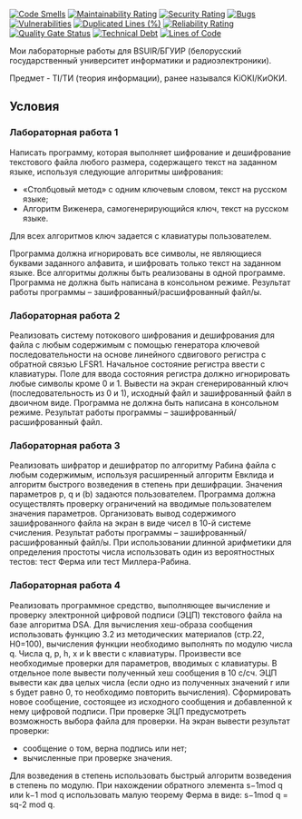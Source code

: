 [![Code Smells](https://sonarcloud.io/api/project_badges/measure?project=Hummel009_Information-Theory&metric=code_smells)](https://sonarcloud.io/summary/overall?id=Hummel009_Information-Theory)
[![Maintainability Rating](https://sonarcloud.io/api/project_badges/measure?project=Hummel009_Information-Theory&metric=sqale_rating)](https://sonarcloud.io/summary/overall?id=Hummel009_Information-Theory)
[![Security Rating](https://sonarcloud.io/api/project_badges/measure?project=Hummel009_Information-Theory&metric=security_rating)](https://sonarcloud.io/summary/overall?id=Hummel009_Information-Theory)
[![Bugs](https://sonarcloud.io/api/project_badges/measure?project=Hummel009_Information-Theory&metric=bugs)](https://sonarcloud.io/summary/overall?id=Hummel009_Information-Theory)
[![Vulnerabilities](https://sonarcloud.io/api/project_badges/measure?project=Hummel009_Information-Theory&metric=vulnerabilities)](https://sonarcloud.io/summary/overall?id=Hummel009_Information-Theory)
[![Duplicated Lines (%)](https://sonarcloud.io/api/project_badges/measure?project=Hummel009_Information-Theory&metric=duplicated_lines_density)](https://sonarcloud.io/summary/overall?id=Hummel009_Information-Theory)
[![Reliability Rating](https://sonarcloud.io/api/project_badges/measure?project=Hummel009_Information-Theory&metric=reliability_rating)](https://sonarcloud.io/summary/overall?id=Hummel009_Information-Theory)
[![Quality Gate Status](https://sonarcloud.io/api/project_badges/measure?project=Hummel009_Information-Theory&metric=alert_status)](https://sonarcloud.io/summary/overall?id=Hummel009_Information-Theory)
[![Technical Debt](https://sonarcloud.io/api/project_badges/measure?project=Hummel009_Information-Theory&metric=sqale_index)](https://sonarcloud.io/summary/overall?id=Hummel009_Information-Theory)
[![Lines of Code](https://sonarcloud.io/api/project_badges/measure?project=Hummel009_Information-Theory&metric=ncloc)](https://sonarcloud.io/summary/overall?id=Hummel009_Information-Theory)

Мои лабораторные работы для BSUIR/БГУИР (белорусский государственный университет информатики и радиоэлектроники).

Предмет - TI/ТИ (теория информации), ранее назывался KiOKI/КиОКИ.

## Условия

### Лабораторная работа 1

Написать программу, которая выполняет шифрование и дешифрование текстового файла любого размера, содержащего текст на
заданном языке, используя следующие алгоритмы шифрования:

* «Столбцовый метод» с одним ключевым словом, текст на русском языке;
* Алгоритм Виженера, самогенерирующийся ключ, текст на русском языке.

Для всех алгоритмов ключ задается с клавиатуры пользователем.

Программа должна игнорировать все символы, не являющиеся буквами заданного алфавита, и шифровать только текст на
заданном языке.
Все алгоритмы должны быть реализованы в одной программе.
Программа не должна быть написана в консольном режиме.
Результат работы программы – зашифрованный/расшифрованный файл/ы.

### Лабораторная работа 2

Реализовать систему потокового шифрования и дешифрования для файла с любым содержимым с помощью генератора ключевой
последовательности на основе линейного сдвигового регистра с обратной связью LFSR1.
Начальное состояние регистра ввести с клавиатуры. Поле для ввода состояния регистра должно игнорировать любые символы
кроме 0 и 1.
Вывести на экран сгенерированный ключ (последовательность из 0 и 1), исходный файл и зашифрованный файл в двоичном виде.
Программа не должна быть написана в консольном режиме. Результат работы программы – зашифрованный/расшифрованный файл.

### Лабораторная работа 3

Реализовать шифратор и дешифратор по алгоритму Рабина файла с любым содержимым, используя расширенный алгоритм Евклида и
алгоритм быстрого возведения в степень при дешифрации.
Значения параметров p, q и (b) задаются пользователем.
Программа должна осуществлять проверку ограничений на вводимые пользователем значения параметров.
Организовать вывод содержимого зашифрованного файла на экран в виде чисел в 10-й системе счисления.
Результат работы программы – зашифрованный/расшифрованный файл/ы.
При использовании длинной арифметики для определения простоты числа использовать один из вероятностных тестов: тест
Ферма или тест Миллера-Рабина.

### Лабораторная работа 4

Реализовать программное средство, выполняющее вычисление и проверку электронной цифровой подписи (ЭЦП) текстового файла
на базе алгоритма DSA.
Для вычисления хеш-образа сообщения использовать функцию 3.2 из методических материалов (стр.22, Н0=100), вычисления
функции необходимо выполнять по модулю числа q.
Числа q, p, h, x и k ввести с клавиатуры.
Произвести все необходимые проверки для параметров, вводимых с клавиатуры.
В отдельное поле вывести полученный хеш сообщения в 10 с/cч.
ЭЦП вывести как два целых числа (если одно из полученных значений r или s будет равно 0, то необходимо повторить
вычисления).
Сформировать новое сообщение, состоящее из исходного сообщения и добавленной к нему цифровой подписи.
При проверке ЭЦП предусмотреть возможность выбора файла для проверки. На экран вывести результат проверки:

* сообщение о том, верна подпись или нет;
* вычисленные при проверке значения.

Для возведения в степень использовать быстрый алгоритм возведения в степень по модулю.
При нахождении обратного элемента s−1mod q или k−1 mod q использовать малую теорему Ферма в виде: s−1mod q = sq-2 mod q.
